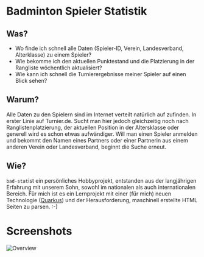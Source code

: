 

# Badminton Spieler Statistik 
## Was?
+ Wo finde ich schnell alle Daten (Spieler-ID, Verein, Landesverband, Alterklasse) zu einem Spieler? 
+ Wie bekomme ich den aktuellen Punktestand und die Platzierung in der Rangliste wöchentlich aktualisiert?
+ Wie kann ich schnell die Turnierergebnisse meiner Spieler auf einen Blick sehen? 

## Warum? 
Alle Daten zu den Spielern sind im Internet verteilt natürlich auf zufinden. In erster Linie auf Turnier.de.  Sucht man hier jedoch gleichzeitig noch nach Ranglistenplatzierung, der aktuellen Position in der Altersklasse oder generell wird es schon etwas aufwändiger. Will man einen Spieler anmelden und bekommt den Namen eines Partners oder einer Partnerin aus einem anderen Verein oder Landesverband, beginnt die Suche erneut. 

## Wie? 
`bad-stat`ist ein persönliches Hobbyprojekt, entstanden aus der langjährigen Erfahrung mit unserem Sohn, sowohl im nationalen als auch internationalen Bereich. Für mich ist es ein Lernprojekt mit einer (für mich) neuen Technologie ([Quarkus](https://quarkus.io/)) und der Herausforderung, maschinell erstellte HTML Seiten zu parsen. :-)



# Screenshots

![Overview](D:\dev\quarkus\bad-stat\help_img\bad-stat-overview.png)
